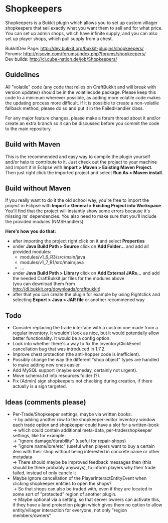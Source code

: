 Shopkeepers
===========

Shopkeepers is a Bukkit plugin which allows you to set up custom villager shopkeepers that sell exactly what you want them to sell and for what price. 
You can set up admin shops, which have infinite supply, and you can also set up player shops, which pull supply from a chest.

BukkitDev Page: http://dev.bukkit.org/bukkit-plugins/shopkeepers/  
Forums: http://nisovin.com/forums/index.php?forums/shopkeepers/  
Dev builds: http://ci.cube-nation.de/job/Shopkeepers/

Guidelines
----------

All "volatile" code (any code that relies on CraftBukkit and will break with version updates) should be in the volatilecode package.
Please keep this code to a minimum wherever possible, as adding more volatile code makes the updating process more difficult.
If it is possible to create a non-volatile fallback method, please do so and put it in the FailedHandler class.

For any major feature changes, please make a forum thread about it and/or create an extra branch so it can be discussed before you commit the code to the main repository.

Build with Maven
----------------

This is the recommended and easy way to compile the plugin yourself and/or help to contribute to it.
Just check out the project to your machine and import it in Eclipse with **Import > Maven > Existing Maven Project**.
Then just right click the imported project and select **Run As > Maven install**.

Build without Maven
-------------------

If you really want to do it the old school way, you're free to import the project in Eclipse with **Import > General > Existing Project into Workspace**. You'll find that the project will instantly show some errors because it's missing its' dependencies. You also need to make sure that you'll include the provided modules (NMSHandlers).

**Here's how you do that:**
* after importing the project right click on it and select **Properties**
* under **Java Build Path > Source** click on **Add Folder...** and add all provided modules:
  * modules/v1_6_R3/src/main/java
  * modules/v1_7_R1/src/main/java
  * ...
* under **Java Build Path > Library** click on **Add External JARs...** and add the needed CraftBukkit.jar files for the modules above<br>
  (you can download them from http://dl.bukkit.org/downloads/craftbukkit)
* after that you can create the plugin for example by using Rightclick and selecting **Export > Java > JAR file** or another recommened way


Todo
----
* Consider replacing the trade interface with a custom one made from a regular inventory. It wouldn't look as nice, but it would potentially allow better functionality. It would be a config option.
* Look into whether there's a way to fix the InventoryClickEvent cancellation bug that was introduced in 1.7.2.
* Improve chest protection (the anti-hopper code is inefficient).
* Possibly change the way the different "shop object" types are handled to make adding new ones easier.
* Add MySQL support (maybe someday, certainly not urgent).
* Move schema.txt into resources folder (?).
* Fix (Admin) sign shopkeepers not checking during creation, if there actually is a sign targeted.

Ideas (comments please)
----
* Per-Trade/Shopkeeper settings, maybe via written books:<br>
  -> by adding another row to the shopkeeper-editor inventory window each trade option and shopkeeper could have a slot for a written-book<br>
  -> which could contain additional meta-data, per-trade/shopkeeper settings, like for example:<br>
  -> "ignore damage/durability" (useful for repair-shops)<br>
  -> "ignore name/lore/etc" (useful when players want to buy a certain item with their shop without being interested in concrete name or other metadata<br>
  -> There should maybe be improved feedback messages then (this should be there probably anyways), to inform players why their trade failed, instead of only cancle it<br>
* Maybe ignore cancellation of the PlayerInteractEntityEvent when clicking shopkeeper entities to open the shops?<br>
  -> So that shops can also be traded with, even if they are located in some sort of "protected" region of another plugin.<br>
  -> Maybe optional via a setting, so that server owners can activate this, if they have a land protection plugin which gives them no option to allow entity/villager interaction for everyone, not only "region members/owners"<br>
